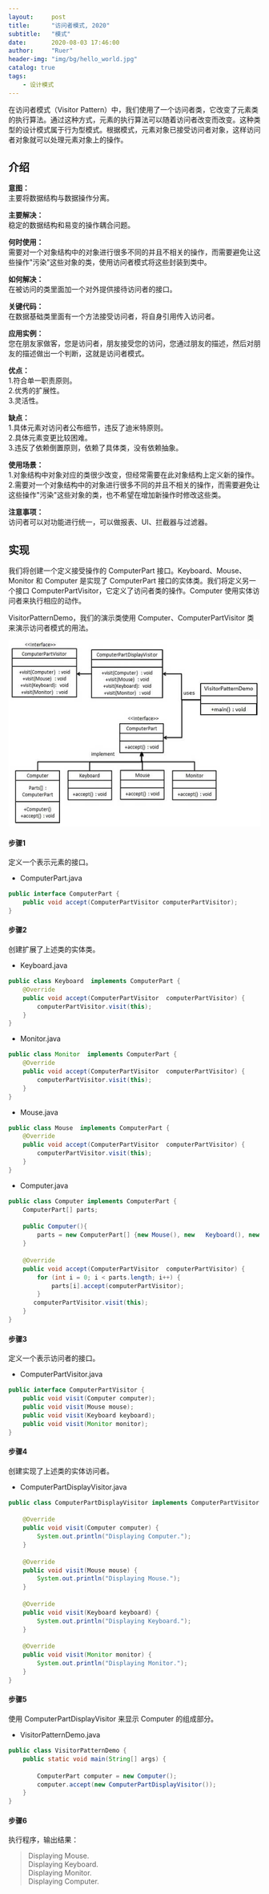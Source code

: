 ```yaml
---
layout:     post
title:      "访问者模式, 2020"
subtitle:   "模式"
date:       2020-08-03 17:46:00
author:     "Ruer"
header-img: "img/bg/hello_world.jpg"
catalog: true
tags:
    - 设计模式
---
```


在访问者模式（Visitor Pattern）中，我们使用了一个访问者类，它改变了元素类的执行算法。通过这种方式，元素的执行算法可以随着访问者改变而改变。这种类型的设计模式属于行为型模式。根据模式，元素对象已接受访问者对象，这样访问者对象就可以处理元素对象上的操作。

## 介绍

<b>意图：</b>  
主要将数据结构与数据操作分离。  

<b>主要解决：</b>  
稳定的数据结构和易变的操作耦合问题。  

<b>何时使用：</b>  
需要对一个对象结构中的对象进行很多不同的并且不相关的操作，而需要避免让这些操作"污染"这些对象的类，使用访问者模式将这些封装到类中。  

<b>如何解决：</b>  
在被访问的类里面加一个对外提供接待访问者的接口。  

<b>关键代码：</b>  
在数据基础类里面有一个方法接受访问者，将自身引用传入访问者。  

<b>应用实例：</b>  
您在朋友家做客，您是访问者，朋友接受您的访问，您通过朋友的描述，然后对朋友的描述做出一个判断，这就是访问者模式。  

<b>优点：</b>  
1.符合单一职责原则。  
2.优秀的扩展性。  
3.灵活性。  

<b>缺点：</b>  
1.具体元素对访问者公布细节，违反了迪米特原则。  
2.具体元素变更比较困难。  
3.违反了依赖倒置原则，依赖了具体类，没有依赖抽象。  

<b>使用场景：</b>  
1.对象结构中对象对应的类很少改变，但经常需要在此对象结构上定义新的操作。  
2.需要对一个对象结构中的对象进行很多不同的并且不相关的操作，而需要避免让这些操作"污染"这些对象的类，也不希望在增加新操作时修改这些类。  

<b>注意事项：</b>  
访问者可以对功能进行统一，可以做报表、UI、拦截器与过滤器。  

## 实现

我们将创建一个定义接受操作的 ComputerPart 接口。Keyboard、Mouse、Monitor 和 Computer 是实现了 ComputerPart 接口的实体类。我们将定义另一个接口 ComputerPartVisitor，它定义了访问者类的操作。Computer 使用实体访问者来执行相应的动作。

VisitorPatternDemo，我们的演示类使用 Computer、ComputerPartVisitor 类来演示访问者模式的用法。

![1](/img/DesignPattern/访问者模式UML.png)

#### 步骤1

定义一个表示元素的接口。

* ComputerPart.java
```java
public interface ComputerPart {
    public void accept(ComputerPartVisitor computerPartVisitor);
}
```

#### 步骤2

创建扩展了上述类的实体类。

* Keyboard.java
```java
public class Keyboard  implements ComputerPart {
    @Override
    public void accept(ComputerPartVisitor  computerPartVisitor) {
        computerPartVisitor.visit(this);
    }
}
```

* Monitor.java
```java
public class Monitor  implements ComputerPart {
    @Override
    public void accept(ComputerPartVisitor  computerPartVisitor) {
        computerPartVisitor.visit(this);
    }
}
```

* Mouse.java
```java
public class Mouse  implements ComputerPart {
    @Override
    public void accept(ComputerPartVisitor  computerPartVisitor) {
        computerPartVisitor.visit(this);
    }
}
```

* Computer.java
```java
public class Computer implements ComputerPart {
    ComputerPart[] parts;
  
    public Computer(){
        parts = new ComputerPart[] {new Mouse(), new   Keyboard(), new Monitor()};      
    } 

    @Override
    public void accept(ComputerPartVisitor  computerPartVisitor) {
        for (int i = 0; i < parts.length; i++) {
            parts[i].accept(computerPartVisitor);
        }
       computerPartVisitor.visit(this);
    }
}
```

#### 步骤3

定义一个表示访问者的接口。

* ComputerPartVisitor.java
```java
public interface ComputerPartVisitor {
    public void visit(Computer computer);
    public void visit(Mouse mouse);
    public void visit(Keyboard keyboard);
    public void visit(Monitor monitor);
}
```

#### 步骤4

创建实现了上述类的实体访问者。

* ComputerPartDisplayVisitor.java
```java
public class ComputerPartDisplayVisitor implements ComputerPartVisitor {
 
    @Override
    public void visit(Computer computer) {
        System.out.println("Displaying Computer.");
    }
  
    @Override
    public void visit(Mouse mouse) {
        System.out.println("Displaying Mouse.");
    }
  
    @Override
    public void visit(Keyboard keyboard) {
        System.out.println("Displaying Keyboard.");
    }
  
    @Override
    public void visit(Monitor monitor) {
        System.out.println("Displaying Monitor.");
    }
}
```

#### 步骤5

使用 ComputerPartDisplayVisitor 来显示 Computer 的组成部分。

* VisitorPatternDemo.java
```java
public class VisitorPatternDemo {
    public static void main(String[] args) {
  
        ComputerPart computer = new Computer();
        computer.accept(new ComputerPartDisplayVisitor());
    }
}
```

#### 步骤6

执行程序，输出结果：

> Displaying Mouse.  
> Displaying Keyboard.  
> Displaying Monitor.  
> Displaying Computer.  
